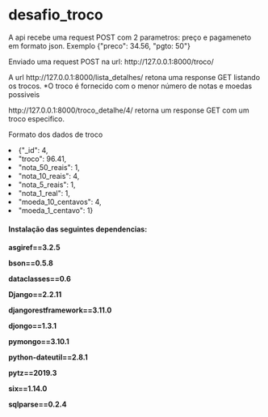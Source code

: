 # desafio_troco

<p> A api recebe uma request POST com 2 parametros: preço e pagameneto em formato json. Exemplo {"preco": 34.56, "pgto: 50"}</p>

<p>Enviado uma request POST na url: http://127.0.0.1:8000/troco/</p>
<p>A url http://127.0.0.1:8000/lista_detalhes/  retona uma response GET listando os trocos. *O troco é fornecido com o menor número de notas e moedas possiveis</p>
<p>http://127.0.0.1:8000/troco_detalhe/4/ retorna um response GET com um troco especifico.</p>
<p>Formato dos dados de troco</p>

<p>  
  <li>{"_id": 4,</li>
  <li>"troco": 96.41,</li>
  <li>"nota_50_reais": 1,</li>
  <li>"nota_10_reais": 4,</li> 
  <li>"nota_5_reais": 1,</li> 
  <li>"nota_1_real": 1,</li>
  <li>"moeda_10_centavos": 4,</li> 
  <li>"moeda_1_centavo": 1}</li>  
</p>


<h4>Instalação das seguintes dependencias:<h4>
<p>asgiref==3.2.5<p>
<p>bson==0.5.8<p>
<p>dataclasses==0.6<p>
<p>Django==2.2.11<p>
<p>djangorestframework==3.11.0<p>
<p>djongo==1.3.1<p>
<p>pymongo==3.10.1<p>
<p>python-dateutil==2.8.1<p>
<p>pytz==2019.3<p>
<p>six==1.14.0<p>
<p>sqlparse==0.2.4<p>

